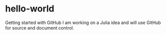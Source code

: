 # hello-world
Getting started with GitHub
I am working on a Julia idea and will use GitHub for source and document control.
